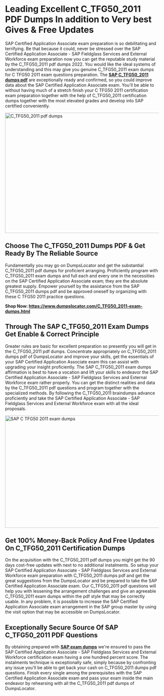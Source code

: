 <h1><strong>Leading Excellent C_TFG50_2011 PDF Dumps In addition to Very best Gives &amp; Free Updates</strong></h1>
<p>SAP Certified Application Associate exam preparation is so debilitating and terrifying. Be that because it could, never be stressed over the SAP Certified Application Associate - SAP Fieldglass Services and External Workforce exam preparation now you can get the reputable study material by the C_TFG50_2011 pdf dumps 2022. You would like the ideal systems of understanding and this may give you genuine C_TFG50_2011 exam dumps for C TFG50 2011 exam questions preparation. The <strong><a href="https://www.dumpslocator.com/C_TFG50_2011-exam-dumps.html">SAP C_TFG50_2011 dumps pdf</a></strong> are exceptionally ready and confirmed, so you could improve data about the SAP Certified Application Associate exam. You'll be able to without having much of a stretch finish your C TFG50 2011 certification exam preparation together with the help of C_TFG50_2011 certification dumps together with the most elevated grades and develop into SAP certified conveniently.</p>
<p><img src="https://i.ibb.co/SKhFh8d/Pastel-Purple-Computer-UI-Class-Syllabus-Education-Presentation.png" alt="C_TFG50_2011 pdf dumps" width="700" height="393" /></p>
<h2><strong>Choose The C_TFG50_2011 Dumps PDF &amp; Get Ready By The Reliable Source</strong></h2>
<p>Fundamentally you may go on DumpsLocator and get the substantial C_TFG50_2011 pdf dumps for proficient arranging. Proficiently program with C_TFG50_2011 exam dumps and full each and every one in the necessities on the SAP Certified Application Associate exam; they are the absolute greatest supply. Empower yourself by the assistance from the SAP C_TFG50_2011 dumps pdf and be approved oneself by organizing with these C TFG50 2011 practice questions.</p>
<p><strong>Shop Now: <a href="https://www.dumpslocator.com/C_TFG50_2011-exam-dumps.html">https://www.dumpslocator.com/C_TFG50_2011-exam-dumps.html</a></strong></p>
<h2><strong>Through The SAP C_TFG50_2011 Exam Dumps Get Enable &amp; Correct Principle</strong></h2>
<p>Greater rules are basic for excellent preparation so presently you will get in the C_TFG50_2011 pdf dumps. Concentrate appropriately on C_TFG50_2011 dumps pdf of DumpsLocator and improve your skills, get the essentials of your SAP Certified Application Associate exam this can assist with upgrading your insight proficiently. The SAP C_TFG50_2011 exam dumps affirmation is best to have a vocation and lift your skills to endeavor the SAP Certified Application Associate - SAP Fieldglass Services and External Workforce exam rather properly. You can get the distinct realities and data by the C_TFG50_2011 pdf questions and program together with the specialized methods. By following the C_TFG50_2011 braindumps advance proficiently and take the SAP Certified Application Associate - SAP Fieldglass Services and External Workforce exam with all the ideal proposals.</p>
<p><a href="https://www.dumpslocator.com/C_TFG50_2011-exam-dumps.html"><img src="https://i.ibb.co/NtZbgjG/Blue-and-White-Medical-Dental-Clinic-Facebook-Ad.png" alt="SAP C TFG50 2011 exam dumps" width="700" height="367" /></a></p>
<h2><strong>Get 100% Money-Back Policy And Free Updates On C_TFG50_2011 Certification Dumps</strong></h2>
<p>On the acquisition with the C_TFG50_2011 pdf dumps you might get the 90 days cost-free updates with next to no additional instalments. So setup your SAP Certified Application Associate - SAP Fieldglass Services and External Workforce exam preparation with C_TFG50_2011 dumps pdf and get the great suggestions from the DumpsLocator and be prepared to take the SAP Certified Application Associate exam. Our C_TFG50_2011 pdf questions will help you with lessening the arrangement challenges and give an agreeable C_TFG50_2011 exam dumps within the pdf style that may be correctly usable. In any problem, it is possible to increase the SAP Certified Application Associate exam arrangement in the SAP group master by using the visit option that may be accessible on DumpsLocator.</p>
<h2><strong>Exceptionally Secure Source Of SAP C_TFG50_2011 PDF Questions</strong></h2>
<p>By obtaining prepared with <strong><a href="https://www.dumpslocator.com/sap-exams.html">SAP exam dumps</a></strong> we're ensured to pass the SAP Certified Application Associate - SAP Fieldglass Services and External Workforce certification exam having a one hundred percent score. The instalments technique is exceptionally safe, simply because by confronting any issue you'll be able to get back your cash on C_TFG50_2011 dumps pdf questions. Finish every single among the prerequisites with the SAP Certified Application Associate exam and pass your exam inside the main endeavor by rehearsing with all the C_TFG50_2011 pdf dumps of DumpsLocator.</p>
